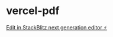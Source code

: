 # vercel-pdf

[Edit in StackBlitz next generation editor ⚡️](https://stackblitz.com/~/github.com/JOYCEQL/vercel-pdf)